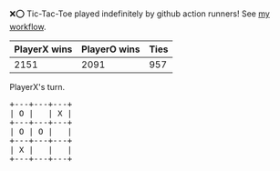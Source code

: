 :x::o: Tic-Tac-Toe played indefinitely by github action runners! See [my workflow](.github/workflows/play.yaml).

|PlayerX wins|PlayerO wins|Ties|
|-|-|-|
|2151|2091|957|

PlayerX's turn.

<pre>
+---+---+---+
| O |   | X |
+---+---+---+
| O | O |   |
+---+---+---+
| X |   |   |
+---+---+---+
</pre>